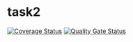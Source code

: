 # task2
[![Coverage Status](https://coveralls.io/repos/github/Kalyushin/task2/badge.svg?branch=master)](https://coveralls.io/github/Kalyushin/task2?branch=master)
[![Quality Gate Status](https://sonarcloud.io/api/project_badges/measure?project=Kalyushin_task2&metric=alert_status)](https://sonarcloud.io/dashboard?id=Kalyushin_task2)
